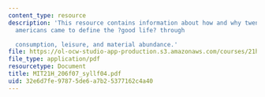 ```yaml
---
content_type: resource
description: 'This resource contains information about how and why twentieth-century
  americans came to define the ?good life? through

  consumption, leisure, and material abundance.'
file: https://ol-ocw-studio-app-production.s3.amazonaws.com/courses/21h-206-american-consumer-culture-fall-2007/32e6d7fe97875de6a7b25377162c4a40_MIT21H_206f07_syllf04.pdf
file_type: application/pdf
resourcetype: Document
title: MIT21H_206f07_syllf04.pdf
uid: 32e6d7fe-9787-5de6-a7b2-5377162c4a40
---
```

